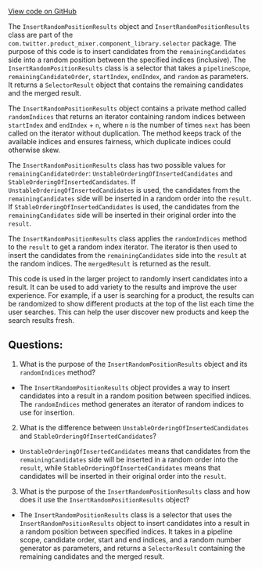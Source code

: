 [View code on GitHub](https://github.com/misbahsy/the-algorithm/product-mixer/component-library/src/main/scala/com/twitter/product_mixer/component_library/selector/InsertRandomPositionResults.scala)

The `InsertRandomPositionResults` object and `InsertRandomPositionResults` class are part of the `com.twitter.product_mixer.component_library.selector` package. The purpose of this code is to insert candidates from the `remainingCandidates` side into a random position between the specified indices (inclusive). The `InsertRandomPositionResults` class is a selector that takes a `pipelineScope`, `remainingCandidateOrder`, `startIndex`, `endIndex`, and `random` as parameters. It returns a `SelectorResult` object that contains the remaining candidates and the merged result.

The `InsertRandomPositionResults` object contains a private method called `randomIndices` that returns an iterator containing random indices between `startIndex` and `endIndex` + `n`, where `n` is the number of times `next` has been called on the iterator without duplication. The method keeps track of the available indices and ensures fairness, which duplicate indices could otherwise skew.

The `InsertRandomPositionResults` class has two possible values for `remainingCandidateOrder`: `UnstableOrderingOfInsertedCandidates` and `StableOrderingOfInsertedCandidates`. If `UnstableOrderingOfInsertedCandidates` is used, the candidates from the `remainingCandidates` side will be inserted in a random order into the `result`. If `StableOrderingOfInsertedCandidates` is used, the candidates from the `remainingCandidates` side will be inserted in their original order into the `result`.

The `InsertRandomPositionResults` class applies the `randomIndices` method to the `result` to get a random index iterator. The iterator is then used to insert the candidates from the `remainingCandidates` side into the `result` at the random indices. The `mergedResult` is returned as the result.

This code is used in the larger project to randomly insert candidates into a result. It can be used to add variety to the results and improve the user experience. For example, if a user is searching for a product, the results can be randomized to show different products at the top of the list each time the user searches. This can help the user discover new products and keep the search results fresh.
## Questions: 
 1. What is the purpose of the `InsertRandomPositionResults` object and its `randomIndices` method?
- The `InsertRandomPositionResults` object provides a way to insert candidates into a result in a random position between specified indices. The `randomIndices` method generates an iterator of random indices to use for insertion.

2. What is the difference between `UnstableOrderingOfInsertedCandidates` and `StableOrderingOfInsertedCandidates`?
- `UnstableOrderingOfInsertedCandidates` means that candidates from the `remainingCandidates` side will be inserted in a random order into the `result`, while `StableOrderingOfInsertedCandidates` means that candidates will be inserted in their original order into the `result`.

3. What is the purpose of the `InsertRandomPositionResults` class and how does it use the `InsertRandomPositionResults` object?
- The `InsertRandomPositionResults` class is a selector that uses the `InsertRandomPositionResults` object to insert candidates into a result in a random position between specified indices. It takes in a pipeline scope, candidate order, start and end indices, and a random number generator as parameters, and returns a `SelectorResult` containing the remaining candidates and the merged result.